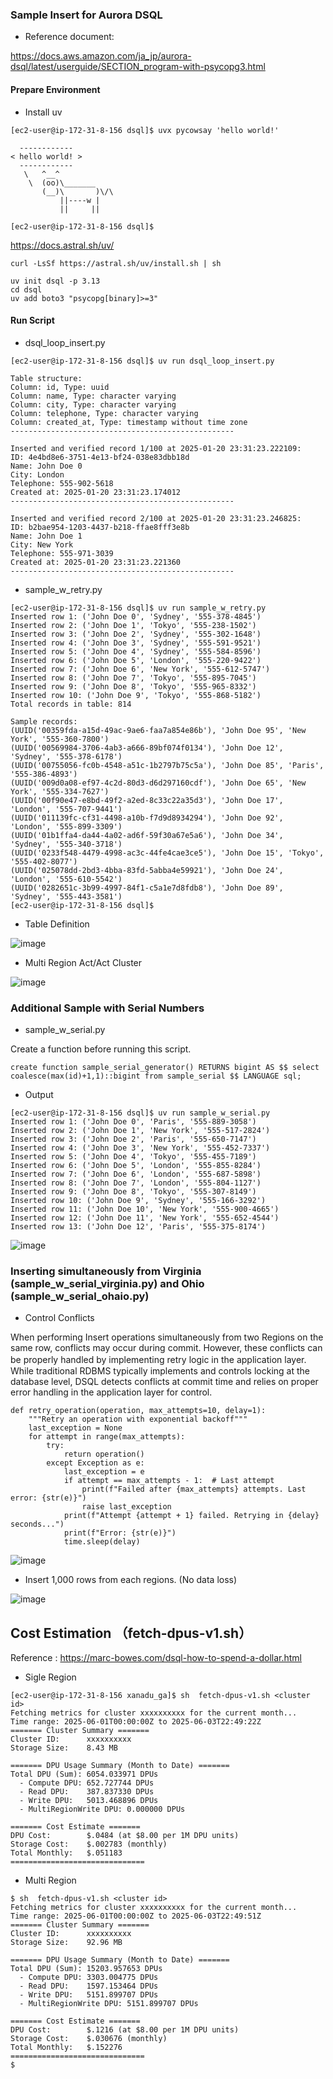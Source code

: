 ### Sample Insert for Aurora DSQL


- Reference document:

https://docs.aws.amazon.com/ja_jp/aurora-dsql/latest/userguide/SECTION_program-with-psycopg3.html


#### Prepare Environment

- Install uv

```
[ec2-user@ip-172-31-8-156 dsql]$ uvx pycowsay 'hello world!'

  ------------
< hello world! >
  ------------
   \   ^__^
    \  (oo)\_______
       (__)\       )\/\
           ||----w |
           ||     ||

[ec2-user@ip-172-31-8-156 dsql]$
```

https://docs.astral.sh/uv/

```
curl -LsSf https://astral.sh/uv/install.sh | sh
```

```
uv init dsql -p 3.13
cd dsql
uv add boto3 "psycopg[binary]>=3"
```



#### Run Script

- dsql_loop_insert.py

```
[ec2-user@ip-172-31-8-156 dsql]$ uv run dsql_loop_insert.py

Table structure:
Column: id, Type: uuid
Column: name, Type: character varying
Column: city, Type: character varying
Column: telephone, Type: character varying
Column: created_at, Type: timestamp without time zone
--------------------------------------------------

Inserted and verified record 1/100 at 2025-01-20 23:31:23.222109:
ID: 4e4bd8e6-3751-4e13-bf24-038e83dbb18d
Name: John Doe 0
City: London
Telephone: 555-902-5618
Created at: 2025-01-20 23:31:23.174012
--------------------------------------------------

Inserted and verified record 2/100 at 2025-01-20 23:31:23.246825:
ID: b2bae954-1203-4437-b218-ffae8fff3e8b
Name: John Doe 1
City: New York
Telephone: 555-971-3039
Created at: 2025-01-20 23:31:23.221360
--------------------------------------------------

```


- sample_w_retry.py

```
[ec2-user@ip-172-31-8-156 dsql]$ uv run sample_w_retry.py
Inserted row 1: ('John Doe 0', 'Sydney', '555-378-4845')
Inserted row 2: ('John Doe 1', 'Tokyo', '555-238-1502')
Inserted row 3: ('John Doe 2', 'Sydney', '555-302-1648')
Inserted row 4: ('John Doe 3', 'Sydney', '555-591-9521')
Inserted row 5: ('John Doe 4', 'Sydney', '555-584-8596')
Inserted row 6: ('John Doe 5', 'London', '555-220-9422')
Inserted row 7: ('John Doe 6', 'New York', '555-612-5747')
Inserted row 8: ('John Doe 7', 'Tokyo', '555-895-7045')
Inserted row 9: ('John Doe 8', 'Tokyo', '555-965-8332')
Inserted row 10: ('John Doe 9', 'Tokyo', '555-868-5182')
Total records in table: 814

Sample records:
(UUID('00359fda-a15d-49ac-9ae6-faa7a854e86b'), 'John Doe 95', 'New York', '555-360-7800')
(UUID('00569984-3706-4ab3-a666-89bf074f0134'), 'John Doe 12', 'Sydney', '555-378-6178')
(UUID('00755056-fc0b-4548-a51c-1b2797b75c5a'), 'John Doe 85', 'Paris', '555-386-4893')
(UUID('009d0a08-ef97-4c2d-80d3-d6d297160cdf'), 'John Doe 65', 'New York', '555-334-7627')
(UUID('00f90e47-e8bd-49f2-a2ed-8c33c22a35d3'), 'John Doe 17', 'London', '555-707-9441')
(UUID('011139fc-cf31-4498-a10b-f7d9d8934294'), 'John Doe 92', 'London', '555-899-3309')
(UUID('01b1ffa4-da44-4a02-ad6f-59f30a67e5a6'), 'John Doe 34', 'Sydney', '555-340-3718')
(UUID('0233f548-4479-4998-ac3c-44fe4cae3ce5'), 'John Doe 15', 'Tokyo', '555-402-8077')
(UUID('025078dd-2bd3-4bba-83fd-5abba4e59921'), 'John Doe 24', 'London', '555-610-5542')
(UUID('0282651c-3b99-4997-84f1-c5a1e7d8fdb8'), 'John Doe 89', 'Sydney', '555-443-3581')
[ec2-user@ip-172-31-8-156 dsql]$

```


- Table Definition
  
![image](https://github.com/user-attachments/assets/f5a1d8ea-a6b7-400c-a93d-6b0c7ef7e7e4)


- Multi Region Act/Act Cluster
  
![image](https://github.com/user-attachments/assets/d4515fc1-5bbf-4014-857a-8605e7999b0a)



### Additional Sample with Serial Numbers

- sample_w_serial.py

Create a function before running this script.

```
create function sample_serial_generator() RETURNS bigint AS $$ select coalesce(max(id)+1,1)::bigint from sample_serial $$ LANGUAGE sql;
```


- Output

```
[ec2-user@ip-172-31-8-156 dsql]$ uv run sample_w_serial.py
Inserted row 1: ('John Doe 0', 'Paris', '555-889-3058')
Inserted row 2: ('John Doe 1', 'New York', '555-517-2824')
Inserted row 3: ('John Doe 2', 'Paris', '555-650-7147')
Inserted row 4: ('John Doe 3', 'New York', '555-452-7337')
Inserted row 5: ('John Doe 4', 'Tokyo', '555-455-7189')
Inserted row 6: ('John Doe 5', 'London', '555-855-8284')
Inserted row 7: ('John Doe 6', 'London', '555-687-5898')
Inserted row 8: ('John Doe 7', 'London', '555-804-1127')
Inserted row 9: ('John Doe 8', 'Tokyo', '555-307-8149')
Inserted row 10: ('John Doe 9', 'Sydney', '555-166-3292')
Inserted row 11: ('John Doe 10', 'New York', '555-900-4665')
Inserted row 12: ('John Doe 11', 'New York', '555-652-4544')
Inserted row 13: ('John Doe 12', 'Paris', '555-375-8174')
```

![image](https://github.com/user-attachments/assets/5c8fb4e3-2c10-4462-b01d-35fbd78be16c)


### Inserting simultaneously from Virginia (sample_w_serial_virginia.py) and Ohio (sample_w_serial_ohaio.py)

- Control Conflicts

When performing Insert operations simultaneously from two Regions on the same row, conflicts may occur during commit. However, these conflicts can be properly handled by implementing retry logic in the application layer.　While traditional RDBMS typically implements and controls locking at the database level, DSQL detects conflicts at commit time and relies on proper error handling in the application layer for control.

```
def retry_operation(operation, max_attempts=10, delay=1):
    """Retry an operation with exponential backoff"""
    last_exception = None
    for attempt in range(max_attempts):
        try:
            return operation()
        except Exception as e:
            last_exception = e
            if attempt == max_attempts - 1:  # Last attempt
                print(f"Failed after {max_attempts} attempts. Last error: {str(e)}")
                raise last_exception
            print(f"Attempt {attempt + 1} failed. Retrying in {delay} seconds...")
            print(f"Error: {str(e)}")
            time.sleep(delay)
```


![image](https://github.com/user-attachments/assets/65f77c0d-b593-4e2f-906a-a027ddba0f95)

- Insert 1,000 rows from each regions. (No data loss)

![image](https://github.com/user-attachments/assets/5b14c876-577b-4e9d-ab96-d3097be92ae3)


## Cost Estimation （fetch-dpus-v1.sh）

Reference : https://marc-bowes.com/dsql-how-to-spend-a-dollar.html

- Sigle Region
```
[ec2-user@ip-172-31-8-156 xanadu_ga]$ sh  fetch-dpus-v1.sh <cluster id>
Fetching metrics for cluster xxxxxxxxxx for the current month...
Time range: 2025-06-01T00:00:00Z to 2025-06-03T22:49:22Z
======= Cluster Summary =======
Cluster ID:      xxxxxxxxxx
Storage Size:    8.43 MB

======= DPU Usage Summary (Month to Date) =======
Total DPU (Sum): 6054.033971 DPUs
  - Compute DPU: 652.727744 DPUs
  - Read DPU:    387.837330 DPUs
  - Write DPU:   5013.468896 DPUs
  - MultiRegionWrite DPU: 0.000000 DPUs

======= Cost Estimate =======
DPU Cost:        $.0484 (at $8.00 per 1M DPU units)
Storage Cost:    $.002783 (monthly)
Total Monthly:   $.051183
==============================
```
- Multi Region
```
$ sh  fetch-dpus-v1.sh <cluster id>
Fetching metrics for cluster xxxxxxxxxx for the current month...
Time range: 2025-06-01T00:00:00Z to 2025-06-03T22:49:51Z
======= Cluster Summary =======
Cluster ID:      xxxxxxxxxx
Storage Size:    92.96 MB

======= DPU Usage Summary (Month to Date) =======
Total DPU (Sum): 15203.957653 DPUs
  - Compute DPU: 3303.004775 DPUs
  - Read DPU:    1597.153464 DPUs
  - Write DPU:   5151.899707 DPUs
  - MultiRegionWrite DPU: 5151.899707 DPUs

======= Cost Estimate =======
DPU Cost:        $.1216 (at $8.00 per 1M DPU units)
Storage Cost:    $.030676 (monthly)
Total Monthly:   $.152276
==============================
$

```
